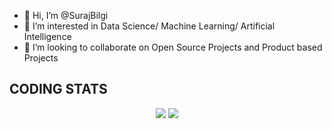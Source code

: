 - 👋 Hi, I’m @SurajBilgi
- 👀 I’m interested in Data Science/ Machine Learning/ Artificial Intelligence
- 💞️ I’m looking to collaborate on Open Source Projects and Product based Projects

## **CODING STATS**
<p align = 'center'>
    <img src='https://github-readme-stats-sigma-five.vercel.app/api?username=SurajBilgi&count_private=true&include_all_commits=true&show_icons=true&theme=gotham&hide_border=true&line_height=27'/>
    <img src='https://github-readme-stats-sigma-five.vercel.app/api/top-langs/?username=SurajBilgi&show_icons=true&hide=php,html,typescript,css,markdown&theme=gotham&line_height=27&hide_border=true'/>
</p>


<!---
SurajBilgi/SurajBilgi is a ✨ special ✨ repository because its `README.md` (this file) appears on your GitHub profile.
You can click the Preview link to take a look at your changes.
--->
